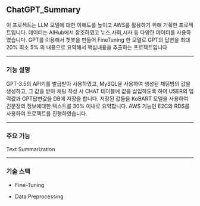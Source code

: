 ## ChatGPT_Summary

이 프로젝트는 LLM 모델에 대한 이해도를 높이고 AWS를 활용하기 위해 기획한 프로젝트입니다.
데이터는 AIHub에서 참조하였고 뉴스,사회,시사 등 다양한 데이터를 사용하였습니다.
GPT를 이용해서 챗봇을 만들어 FineTuning 한 모델로 GPT의 답변을
최대 20% 최소 5% 의 내용으로 요약해서 핵심내용을 추출하는 프로젝트입니다

________


### 기능 설명

GPT-3.5의 API키를 발급받아 사용하였고, MySQL을 사용하여 생성된 채팅방의 값을 생성하고, 그 값을 받아 채팅 작성 시 CHAT 테이블에 값을 삽입하도록 하여 USER의 입력값과 GPT답변값을 DB에 저장을 합니다. 저장된 값들을 KoBART 모델을 사용하여 긴문장의 정보에대한 텍스트를 30% 이내로 요약합니다.
AWS 기능인 E2C와 RDS를 사용하여 프로젝트를 진행하였습니다.

____


### 주요 기능


Text Summarization

____


### 기술 스택


+ Fine-Tuning

+ Data Preprocessing


